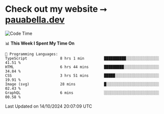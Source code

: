 # Check out my website ⭢ [pauabella.dev](https://pauabella.dev)

<!--START_SECTION:waka-->
![Code Time](http://img.shields.io/badge/Code%20Time-3%2C794%20hrs%2044%20mins-blue)

📊 **This Week I Spent My Time On** 

```text
💬 Programming Languages: 
TypeScript               8 hrs 1 min         ██████████░░░░░░░░░░░░░░░   41.51 % 
HTML                     6 hrs 44 mins       █████████░░░░░░░░░░░░░░░░   34.84 % 
CSS                      3 hrs 51 mins       █████░░░░░░░░░░░░░░░░░░░░   19.91 % 
Image (svg)              28 mins             █░░░░░░░░░░░░░░░░░░░░░░░░   02.43 % 
GraphQL                  6 mins              ░░░░░░░░░░░░░░░░░░░░░░░░░   00.58 % 
```


 Last Updated on 14/10/2024 20:07:09 UTC
<!--END_SECTION:waka-->
